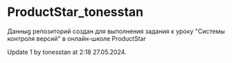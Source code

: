 # ProductStar_tonesstan
Данныg репозиторий создан для выполнения задания к уроку "Системы контроля версий" в онлайн-школе ProductStar

Update 1 by tonesstan at 2:18 27.05.2024.

